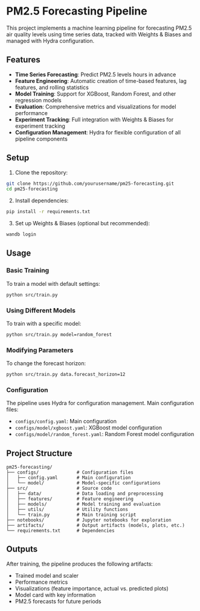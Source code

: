 # PM2.5 Forecasting Pipeline

This project implements a machine learning pipeline for forecasting PM2.5 air quality levels using time series data, tracked with Weights & Biases and managed with Hydra configuration.

## Features

- **Time Series Forecasting**: Predict PM2.5 levels hours in advance
- **Feature Engineering**: Automatic creation of time-based features, lag features, and rolling statistics
- **Model Training**: Support for XGBoost, Random Forest, and other regression models
- **Evaluation**: Comprehensive metrics and visualizations for model performance
- **Experiment Tracking**: Full integration with Weights & Biases for experiment tracking
- **Configuration Management**: Hydra for flexible configuration of all pipeline components

## Setup

1. Clone the repository:
```bash
git clone https://github.com/yourusername/pm25-forecasting.git
cd pm25-forecasting
```

2. Install dependencies:
```bash
pip install -r requirements.txt
```

3. Set up Weights & Biases (optional but recommended):
```bash
wandb login
```

## Usage

### Basic Training

To train a model with default settings:

```bash
python src/train.py
```

### Using Different Models

To train with a specific model:

```bash
python src/train.py model=random_forest
```

### Modifying Parameters

To change the forecast horizon:

```bash
python src/train.py data.forecast_horizon=12
```

### Configuration

The pipeline uses Hydra for configuration management. Main configuration files:

- `configs/config.yaml`: Main configuration
- `configs/model/xgboost.yaml`: XGBoost model configuration
- `configs/model/random_forest.yaml`: Random Forest model configuration

## Project Structure

```
pm25-forecasting/
├── configs/              # Configuration files
│   ├── config.yaml       # Main configuration
│   └── model/            # Model-specific configurations
├── src/                  # Source code
│   ├── data/             # Data loading and preprocessing
│   ├── features/         # Feature engineering
│   ├── models/           # Model training and evaluation
│   ├── utils/            # Utility functions
│   └── train.py          # Main training script
├── notebooks/            # Jupyter notebooks for exploration
├── artifacts/            # Output artifacts (models, plots, etc.)
└── requirements.txt      # Dependencies
```

## Outputs

After training, the pipeline produces the following artifacts:

- Trained model and scaler
- Performance metrics
- Visualizations (feature importance, actual vs. predicted plots)
- Model card with key information
- PM2.5 forecasts for future periods
